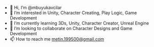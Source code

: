 - 👋 Hi, I’m @mbuyukavcilar
- 👀 I’m interested in Unity, Character Creating, Play Logic, Game Development
- 🌱 I’m currently learning 3Ds, Unity, Character Creator, Unreal Engine
- 💞️ I’m looking to collaborate on Character Designs and Game Development
- 📫 How to reach me metin.199500@gmail.com

<!---
mbuyukavcilar/mbuyukavcilar is a ✨ special ✨ repository because its `README.md` (this file) appears on your GitHub profile.
You can click the Preview link to take a look at your changes.
--->
